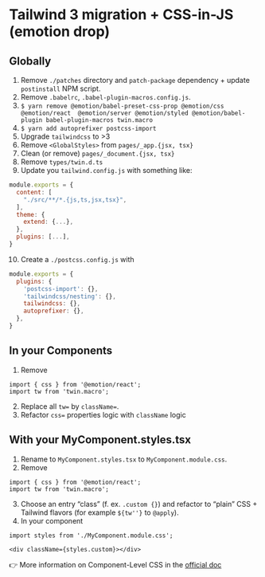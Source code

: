 # Tailwind 3 migration + CSS-in-JS (emotion drop)

## Globally

1. Remove `./patches` directory and `patch-package` dependency + update `postinstall` NPM script.
2. Remove `.babelrc`, `.babel-plugin-macros.config.js`.
3. `$ yarn remove @emotion/babel-preset-css-prop @emotion/css @emotion/react  @emotion/server @emotion/styled @emotion/babel-plugin babel-plugin-macros twin.macro`
4. `$ yarn add autoprefixer postcss-import`
5. Upgrade `tailwindcss` to >3
6. Remove `<GlobalStyles>` from `pages/_app.{jsx, tsx}`
7. Clean (or remove) `pages/_document.{jsx, tsx}`
8. Remove `types/twin.d.ts`
9. Update you `tailwind.config.js` with something like:
  ```js
  module.exports = {
    content: [
      "./src/**/*.{js,ts,jsx,tsx}",
    ],
    theme: {
      extend: {...},
    },
    plugins: [...],
  }
  ```
10. Create a `./postcss.config.js` with
  ```js
  module.exports = {
    plugins: {
      'postcss-import': {},
      'tailwindcss/nesting': {},
      tailwindcss: {},
      autoprefixer: {},
    },
  }
  ```

## In your Components

1. Remove 
  ```tsx
  import { css } from '@emotion/react';
  import tw from 'twin.macro';
  ```
2. Replace all `tw=` by `className=`.
3. Refactor `css=` properties logic with `className` logic

## With your MyComponent.styles.tsx

1. Rename to `MyComponent.styles.tsx` to `MyComponent.module.css`.
2. Remove
  ```tsx
  import { css } from '@emotion/react';
  import tw from 'twin.macro';
  ```
3. Choose an entry “class” (f. ex. `.custom {}`) and refactor to “plain” CSS + Tailwind flavors (for example `${tw''}` to `@apply`).
4. In your component
  ```tsx
  import styles from './MyComponent.module.css';

  <div className={styles.custom}></div>
  ```

👉 More information on Component-Level CSS in the [official doc](https://nextjs.org/docs/basic-features/built-in-css-support#adding-component-level-css)



